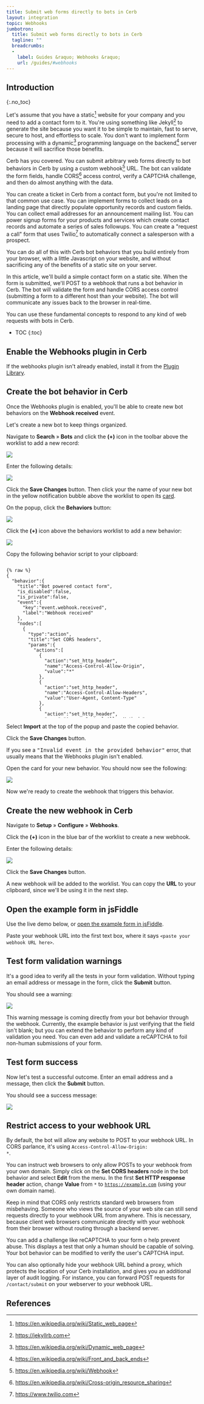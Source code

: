 ```yaml
---
title: Submit web forms directly to bots in Cerb
layout: integration
topic: Webhooks
jumbotron:
  title: Submit web forms directly to bots in Cerb
  tagline: ""
  breadcrumbs:
  -
    label: Guides &raquo; Webhooks &raquo;
    url: /guides/#webhooks
---
```


## Introduction
{:.no_toc}

Let's assume that you have a static[^static-site] website for your company and you need to add a contact form to it.  You're using something like Jekyll[^jekyll] to generate the site because you want it to be simple to maintain, fast to serve, secure to host, and effortless to scale. You don't want to implement form processing with a dynamic[^dynamic-site] programming language on the backend[^backend] server because it will sacrifice those benefits.

Cerb has you covered.  You can submit arbitrary web forms directly to bot behaviors in Cerb by using a custom webhook[^webhook] URL. The bot can validate the form fields, handle CORS[^cors] access control, verify a CAPTCHA challenge, and then do almost anything with the data.

You can create a ticket in Cerb from a contact form, but you're not limited to that common use case.  You can implement forms to collect leads on a landing page that directly populate opportunity records and custom fields. You can collect email addresses for an announcement mailing list.  You can power signup forms for your products and services which create contact records and automate a series of sales followups.  You can create a "request a call" form that uses Twilio[^twilio] to automatically connect a salesperson with a prospect.

You can do all of this with Cerb bot behaviors that you build entirely from your browser, with a little Javascript on your website, and without sacrificing any of the benefits of a static site on your server.

In this article, we'll build a simple contact form on a static site.  When the form is submitted, we'll POST to a webhook that runs a bot behavior in Cerb.  The bot will validate the form and handle CORS access control (submitting a form to a different host than your website). The bot will communicate any issues back to the browser in real-time.

You can use these fundamental concepts to respond to any kind of web requests with bots in Cerb.

* TOC
{:toc}

## Enable the Webhooks plugin in Cerb

If the webhooks plugin isn't already enabled, install it from the [Plugin Library](/docs/plugins/#library).

## Create the bot behavior in Cerb

Once the Webhooks plugin is enabled, you'll be able to create new bot behaviors on the **Webhook received** event.

Let's create a new bot to keep things organized.

Navigate to **Search** &raquo; **Bots** and click the **(+)** icon in the toolbar above the worklist to add a new record:

<div class="cerb-screenshot">
<img src="/assets/images/guides/common/worklist-add.png" class="screenshot">
</div>

Enter the following details:

<div class="cerb-screenshot">
<img src="/assets/images/guides/webhooks/html-form-submit/create-va.png" class="screenshot">
</div>

Click the **Save Changes** button.  Then click your the name of your new bot in the yellow notification bubble above the worklist to open its [card](/docs/records/#cards).

On the popup, click the **Behaviors** button:

<div class="cerb-screenshot">
<img src="/assets/images/guides/webhooks/html-form-submit/popup-behaviors-button.png" class="screenshot">
</div>

Click the **(+)** icon above the behaviors worklist to add a new behavior:

<div class="cerb-screenshot">
<img src="/assets/images/guides/common/worklist-add.png" class="screenshot">
</div>

Copy the following behavior script to your clipboard:

<pre style="max-height:29.25em;">
<code class="language-json">
{% raw %}
{
  "behavior":{
    "title":"Bot powered contact form",
    "is_disabled":false,
    "is_private":false,
    "event":{
      "key":"event.webhook.received",
      "label":"Webhook received"
    },
    "nodes":[
      {
        "type":"action",
        "title":"Set CORS headers",
        "params":{
          "actions":[
            {
              "action":"set_http_header",
              "name":"Access-Control-Allow-Origin",
              "value":"*"
            },
            {
              "action":"set_http_header",
              "name":"Access-Control-Allow-Headers",
              "value":"User-Agent, Content-Type"
            },
            {
              "action":"set_http_header",
              "name":"Access-Control-Allow-Methods",
              "value":"OPTION,POST"
            }
          ]
        }
      },
      {
        "type":"switch",
        "title":"Method:",
        "nodes":[
          {
            "type":"outcome",
            "title":"OPTIONS",
            "params":{
              "groups":[
                {
                  "any":0,
                  "conditions":[
                    {
                      "condition":"http_verb",
                      "oper":"is",
                      "value":"OPTIONS"
                    }
                  ]
                }
              ]
            }
          },
          {
            "type":"outcome",
            "title":"POST",
            "params":{
              "groups":[
                {
                  "any":0,
                  "conditions":[
                    {
                      "condition":"http_verb",
                      "oper":"is",
                      "value":"POST"
                    }
                  ]
                }
              ]
            },
            "nodes":[
              {
                "type":"switch",
                "title":"Valid?",
                "nodes":[
                  {
                    "type":"outcome",
                    "title":"No, email is blank",
                    "params":{
                      "groups":[
                        {
                          "any":0,
                          "conditions":[
                            {
                              "condition":"http_param",
                              "name":"email",
                              "oper":"is",
                              "value":""
                            }
                          ]
                        }
                      ]
                    },
                    "nodes":[
                      {
                        "type":"action",
                        "title":"Return error",
                        "params":{
                          "actions":[
                            {
                              "action":"set_http_body",
                              "value":"{% set json = {} %}\r\n{% set json = dict_set(json, 'error', \"The 'Email Address' field is required.\") %}\r\n{{ json | json_encode | json_pretty }}"
                            }
                          ]
                        }
                      }
                    ]
                  },
                  {
                    "type":"outcome",
                    "title":"No, message is blank",
                    "params":{
                      "groups":[
                        {
                          "any":0,
                          "conditions":[
                            {
                              "condition":"http_param",
                              "name":"message",
                              "oper":"is",
                              "value":""
                            }
                          ]
                        }
                      ]
                    },
                    "nodes":[
                      {
                        "type":"action",
                        "title":"Return error",
                        "params":{
                          "actions":[
                            {
                              "action":"set_http_body",
                              "value":"{% set json = {} %}\r\n{% set json = dict_set(json, 'error', \"The 'Message' field is required.\") %}\r\n{{ json | json_encode | json_pretty }}"
                            }
                          ]
                        }
                      }
                    ]
                  },
                  {
                    "type":"outcome",
                    "title":"Yes",
                    "params":{
                      "groups":[
                        {
                          "any":0,
                          "conditions":[
                            
                          ]
                        }
                      ]
                    },
                    "nodes":[
                      {
                        "type":"action",
                        "title":"Return success",
                        "params":{
                          "actions":[
                            {
                              "action":"set_http_body",
                              "value":"{% set json = {} %}\r\n{% set json = dict_set(json, 'success', \"Thanks! We've received your message.\") %}\r\n{{ json | json_encode | json_pretty }}"
                            }
                          ]
                        }
                      }
                    ]
                  }
                ]
              }
            ]
          }
        ]
      }
    ]
  }
}
{% endraw %}
</code>
</pre>

Select **Import** at the top of the popup and paste the copied behavior.

Click the **Save Changes** button.

<div class="cerb-box note">
	<p>
		If you see a <tt>"Invalid event in the provided behavior"</tt> error, that usually means that the Webhooks plugin isn't enabled.
	</p>
</div>

Open the card for your new behavior.  You should now see the following:

<div class="cerb-screenshot">
<img src="/assets/images/guides/webhooks/html-form-submit/va-behavior.png" class="screenshot">
</div>

Now we're ready to create the webhook that triggers this behavior.

## Create the new webhook in Cerb

Navigate to **Setup** &raquo; **Configure** &raquo; **Webhooks**.

Click the **(+)** icon in the blue bar of the worklist to create a new webhook.

Enter the following details:

<div class="cerb-screenshot">
<img src="/assets/images/guides/webhooks/html-form-submit/create-webhook.png" class="screenshot">
</div>

Click the **Save Changes** button.

A new webhook will be added to the worklist.  You can copy the **URL** to your clipboard, since we'll be using it in the next step.

## Open the example form in jsFiddle

Use the live demo below, or [open the example form in jsFiddle](https://jsfiddle.net/cerb/omut2vr0/10/).

Paste your webhook URL into the first text box, where it says <code>&lt;paste your webhook URL here&gt;</code>.

<script async src="https://jsfiddle.net/cerb/omut2vr0/10/embed/result,js,html,css/"></script>

## Test form validation warnings

It's a good idea to verify all the tests in your form validation.  Without typing an email address or message in the form, click the **Submit** button.

You should see a warning:

<div class="cerb-screenshot">
<img src="/assets/images/guides/webhooks/html-form-submit/form_warning.png" class="screenshot">
</div>

This warning message is coming directly from your bot behavior through the webhook.  Currently, the example behavior is just verifying that the field isn't blank; but you can extend the behavior to perform any kind of validation you need.  You can even add and validate a reCAPTCHA to foil non-human submissions of your form.

## Test form success

Now let's test a successful outcome.  Enter an email address and a message, then click the **Submit** button.

You should see a success message:

<div class="cerb-screenshot">
<img src="/assets/images/guides/webhooks/html-form-submit/form_success.png" class="screenshot">
</div>

## Restrict access to your webhook URL

By default, the bot will allow any website to POST to your webhook URL.  In CORS parlance, it's using <code>Access-Control-Allow-Origin: *</code>.

You can instruct web browsers to only allow POSTs to your webhook from your own domain.  Simply click on the **Set CORS headers** node in the bot behavior and select **Edit** from the menu.  In the first **Set HTTP response header** action, change **Value** from <code>*</code> to <code>https://example.com</code> (using your own domain name).

Keep in mind that CORS only restricts standard web browsers from misbehaving.  Someone who views the source of your web site can still send requests directly to your webhook URL from anywhere.  This is necessary, because client web browsers communicate directly with your webhook from their browser without routing through a backend server.

You can add a challenge like reCAPTCHA to your form o help prevent abuse.  This displays a test that only a human should be capable of solving.  Your bot behavior can be modified to verify the user's CAPTCHA input.

You can also optionally hide your webhook URL behind a proxy, which protects the location of your Cerb installation, and gives you an additional layer of audit logging.  For instance, you can forward POST requests for <code>/contact/submit</code> on your webserver to your webhook URL.

## References

[^backend]: <https://en.wikipedia.org/wiki/Front_and_back_ends>
[^cors]: <https://en.wikipedia.org/wiki/Cross-origin_resource_sharing>
[^dynamic-site]: <https://en.wikipedia.org/wiki/Dynamic_web_page>
[^jekyll]: <https://jekyllrb.com>
[^static-site]: <https://en.wikipedia.org/wiki/Static_web_page>
[^twilio]: <https://www.twilio.com>
[^webhook]: <https://en.wikipedia.org/wiki/Webhook>
